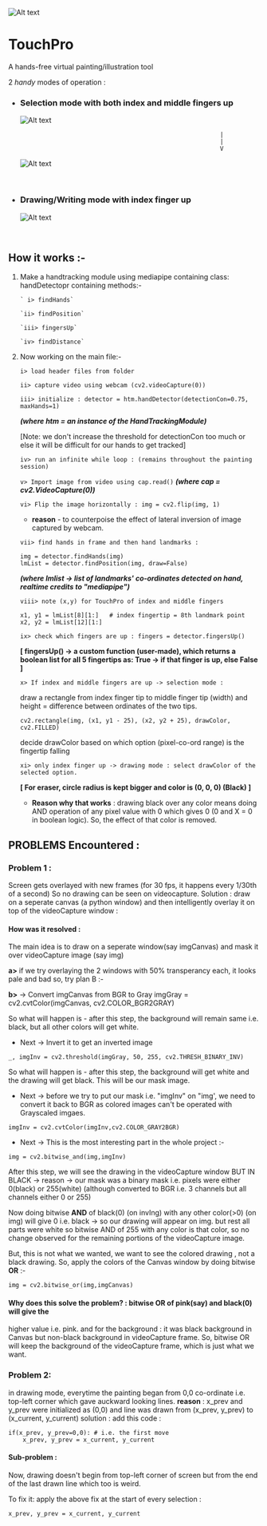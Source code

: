 ![Alt text](logo.jpg)

# TouchPro

A hands-free virtual painting/illustration tool

2 _handy_ modes of operation :

- ### Selection mode with both index and middle fingers up

  ![Alt text](live_run/2.png)

                                                              |
                                                              |
                                                              V

  ![Alt text](live_run/3.png)

&nbsp;

- ### Drawing/Writing mode with index finger up

  ![Alt text](live_run/4.png)

&nbsp;

## How it works :-

1.  Make a handtracking module using mediapipe
    containing class: handDetectopr
    containing methods:-

        ` i> findHands`

        `ii> findPosition`

        `iii> fingersUp`

        `iv> findDistance`

2.  Now working on the main file:-

    `i> load header files from folder`

    `ii> capture video using webcam (cv2.videoCapture(0))`

    `iii> initialize : detector = htm.handDetector(detectionCon=0.75, maxHands=1)`

    **_(where htm = an instance of the HandTrackingModule)_**

    [Note: we don't increase the threshold for detectionCon too much or else it will be difficult for our hands to get tracked]

    `iv> run an infinite while loop : (remains throughout the painting session)`

    `v> Import image from video using cap.read()` **_(where cap = cv2.VideoCapture(0))_**

    `vi> Flip the image horizontally : img = cv2.flip(img, 1)`

    - **reason** - to counterpoise the effect of lateral inversion of image captured by webcam.

    `vii> find hands in frame and then hand landmarks :`

    ```
    img = detector.findHands(img)
    lmList = detector.findPosition(img, draw=False)
    ```

    **_(where lmlist -> list of landmarks' co-ordinates detected on hand, realtime credits to "mediapipe")_**

    `viii> note (x,y) for TouchPro of index and middle fingers`

    ```
    x1, y1 = lmList[8][1:]   # index fingertip = 8th landmark point
    x2, y2 = lmList[12][1:]
    ```

    `ix> check which fingers are up : fingers = detector.fingersUp()`

    **[ fingersUp() -> a custom function (user-made), which returns a boolean list for all 5 fingertips as:
    True -> if that finger is up, else False ]**

    `x> If index and middle fingers are up -> selection mode :`

    draw a rectangle from index finger tip to middle finger tip (width)
    and height = difference between ordinates of the two tips.

    ```
    cv2.rectangle(img, (x1, y1 - 25), (x2, y2 + 25), drawColor, cv2.FILLED)
    ```

    decide drawColor based on which option (pixel-co-ord range) is the fingertip falling

    `xi> only index finger up -> drawing mode : select drawColor of the selected option.`

    **[ For eraser, circle radius is kept bigger and color is (0, 0, 0) (Black) ]**

    - **Reason why that works** : drawing black over any color means doing AND operation of any pixel value with 0 which gives 0 (0 and X = 0 in boolean logic). So, the effect of that color is removed.

## PROBLEMS Encountered :

### Problem 1 :

Screen gets overlayed with new frames (for 30 fps, it happens every 1/30th of a second)
So no drawing can be seen on videocapture.
Solution : draw on a seperate canvas (a python window)
and then intelligently overlay it on top of the videoCapture window :

#### How was it resolved :

The main idea is to draw on a seperate window(say imgCanvas) and mask it over
videoCapture image (say img)

**a>** if we try overlaying the 2 windows with
50% transperancy each, it looks pale and bad
so, try plan B :-

**b>** -> Convert imgCanvas from BGR to Gray
imgGray = cv2.cvtColor(imgCanvas, cv2.COLOR_BGR2GRAY)

So what will happen is - after this step, the background will remain
same i.e. black, but all other colors will get white.

- Next -> Invert it to get an inverted image

```
_, imgInv = cv2.threshold(imgGray, 50, 255, cv2.THRESH_BINARY_INV)
```

So what will happen is - after this step, the background will get white
and the drawing will get black. This will be our mask image.

- Next -> before we try to put our mask i.e. "imgInv" on "img', we
  need to convert it back to BGR as colored images can't be operated with Grayscaled imgaes.

```
imgInv = cv2.cvtColor(imgInv,cv2.COLOR_GRAY2BGR)
```

- Next -> This is the most interesting part in the whole project :-

```
img = cv2.bitwise_and(img,imgInv)
```

After this step, we will see the drawing in the videoCapture window
BUT IN BLACK -> reason -> our mask was a binary mask
i.e. pixels were either 0(black) or 255(white) (although converted to BGR i.e. 3 channels
but all channels either 0 or 255)

Now doing bitwise **AND** of black(0) (on invIng) with any other color(>0) (on img)
will give 0 i.e. black -> so our drawing will appear on img.
but rest all parts were white so bitwise AND of 255 with any color is that color,
so no change observed for the remaining portions of the videoCapture image.

But, this is not what we wanted, we want to see the colored drawing , not a black drawing.
So, apply the colors of the Canvas window by doing bitwise **OR** :-

```
img = cv2.bitwise_or(img,imgCanvas)
```

#### Why does this solve the problem? : bitwise OR of pink(say) and black(0) will give the

higher value i.e. pink.
and for the background : it was black background in Canvas but non-black background in
videoCapture frame. So, bitwise OR will keep the background of the videoCapture frame,
which is just what we want.

### Problem 2:

in drawing mode, everytime the painting began from 0,0 co-ordinate i.e. top-left corner
which gave auckward looking lines.
**reason** : x_prev and y_prev were initialized as (0,0) and line was drawn
from (x_prev, y_prev) to (x_current, y_current)
solution : add this code :

```
if(x_prev, y_prev=0,0): # i.e. the first move
	x_prev, y_prev = x_current, y_current
```

#### Sub-problem :

Now, drawing doesn't begin from top-left corner of screen but from the
end of the last drawn line which too is weird.

To fix it: apply the above fix at the start of every selection :

```
x_prev, y_prev = x_current, y_current
```
